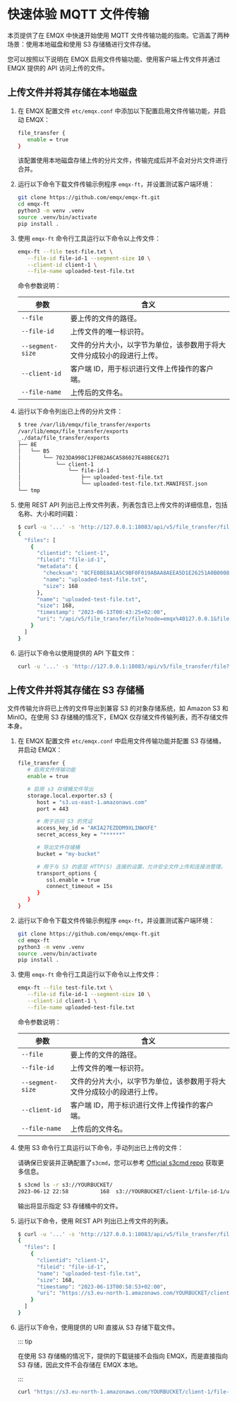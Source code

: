 # 快速体验 MQTT 文件传输

本页提供了在 EMQX 中快速开始使用 MQTT 文件传输功能的指南。它涵盖了两种场景：使用本地磁盘和使用 S3 存储桶进行文件存储。

您可以按照以下说明在 EMQX 启用文件传输功能、使用客户端上传文件并通过 EMQX 提供的 API 访问上传的文件。

## 上传文件并将其存储在本地磁盘

1. 在 EMQX 配置文件 `etc/emqx.conf` 中添加以下配置启用文件传输功能，并启动 EMQX：

   ```bash
   file_transfer {
      enable = true
   }
   ```

   该配置使用本地磁盘存储上传的分片文件，传输完成后并不会对分片文件进行合并。

2. 运行以下命令下载文件传输示例程序 `emqx-ft`，并设置测试客户端环境：

   ```bash
   git clone https://github.com/emqx/emqx-ft.git
   cd emqx-ft
   python3 -m venv .venv
   source .venv/bin/activate
   pip install .
   ```

3. 使用 `emqx-ft` 命令行工具运行以下命令以上传文件：

   ```bash
   emqx-ft --file test-file.txt \
      --file-id file-id-1 --segment-size 10 \
      --client-id client-1 \
      --file-name uploaded-test-file.txt
   ```

   命令参数说明：

   | 参数             | 含义                                                                   |
   | ---------------- | ---------------------------------------------------------------------- |
   | `--file`         | 要上传的文件的路径。                                                   |
   | `--file-id`      | 上传文件的唯一标识符。                                                 |
   | `--segment-size` | 文件的分片大小，以字节为单位，该参数用于将大文件分成较小的段进行上传。 |
   | `--client-id`    | 客户端 ID，用于标识进行文件上传操作的客户端。                          |
   | `--file-name`    | 上传后的文件名。                                                       |

4. 运行以下命令列出已上传的分片文件：

   ```bash
   $ tree /var/lib/emqx/file_transfer/exports
   /var/lib/emqx/file_transfer/exports
   _./data/file_transfer/exports
   ├── 8E
   │   └── B5
   │       └── 7023DA998C12F0B2A6CA586027E48BEC6271
   │           └── client-1
   │               └── file-id-1
   │                   ├── uploaded-test-file.txt
   │                   └── uploaded-test-file.txt.MANIFEST.json
   └── tmp
   ```

5. 使用 REST API 列出已上传文件列表，列表包含已上传文件的详细信息，包括名称、大小和时间戳：

   ```bash
   $ curl -u '...' -s 'http://127.0.0.1:18083/api/v5/file_transfer/files' | jq
   {
     "files": [
       {
         "clientid": "client-1",
         "fileid": "file-id-1",
         "metadata": {
           "checksum": "8CFE0BE8A1A5C9BF0F019ABAA8AEEA5D1E26251A0B000883C8875C99A5CFF2F8",
           "name": "uploaded-test-file.txt",
           "size": 168
         },
         "name": "uploaded-test-file.txt",
         "size": 168,
         "timestamp": "2023-06-13T00:43:25+02:00",
         "uri": "/api/v5/file_transfer/file?node=emqx%40127.0.0.1&fileref=8E%2FB5%2F7023DA998C12F0B2A6CA586027E48BEC6271%2Fclient-1%2Ffile-id-1%2Fuploaded-test-file.txt"
       }
     ]
   }
   ```

6. 运行以下命令以使用提供的 API 下载文件：

   ```bash
   curl -u '...' -s 'http://127.0.0.1:18083/api/v5/file_transfer/file?node=emqx%40127.0.0.1&fileref=8E%2FB5%2F7023DA998C12F0B2A6CA586027E48BEC6271%2Fclient-1%2Ffile-id-1%2Fuploaded-test-file.txt'
   ```

## 上传文件并将其存储在 S3 存储桶

文件传输允许将已上传的文件导出到兼容 S3 的对象存储系统，如 Amazon S3 和 MinIO。在使用 S3 存储桶的情况下，EMQX 仅存储文件传输列表，而不存储文件本身。

1. 在 EMQX 配置文件 `etc/emqx.conf` 中启用文件传输功能并配置 S3 存储桶，并启动 EMQX：

   ```bash
   file_transfer {
      # 启用文件传输功能
      enable = true

      # 启用 s3 存储桶文件导出
      storage.local.exporter.s3 {
         host = "s3.us-east-1.amazonaws.com"
         port = 443

         # 用于访问 S3 的凭证
         access_key_id = "AKIA27EZDDM9XLINWXFE"
         secret_access_key = "******"

         # 导出文件存储桶
         bucket = "my-bucket"

         # 用于与 S3 的底层 HTTP(S) 连接的设置，允许安全文件上传和连接池管理。
         transport_options {
            ssl.enable = true
            connect_timeout = 15s
         }
      }
   }
   ```

2. 运行以下命令下载文件传输示例程序 `emqx-ft`，并设置测试客户端环境：

   ```bash
   git clone https://github.com/emqx/emqx-ft.git
   cd emqx-ft
   python3 -m venv .venv
   source .venv/bin/activate
   pip install .
   ```

3. 使用 `emqx-ft` 命令行工具运行以下命令以上传文件：

   ```bash
   emqx-ft --file test-file.txt \
      --file-id file-id-1 --segment-size 10 \
      --client-id client-1 \
      --file-name uploaded-test-file.txt
   ```

   命令参数说明：

   | 参数             | 含义                                                                   |
   | ---------------- | ---------------------------------------------------------------------- |
   | `--file`         | 要上传的文件的路径。                                                   |
   | `--file-id`      | 上传文件的唯一标识符。                                                 |
   | `--segment-size` | 文件的分片大小，以字节为单位，该参数用于将大文件分成较小的段进行上传。 |
   | `--client-id`    | 客户端 ID，用于标识进行文件上传操作的客户端。                          |
   | `--file-name`    | 上传后的文件名。    |

4. 使用 S3 命令行工具运行以下命令，手动列出已上传的文件：

   请确保已安装并正确配置了`s3cmd`，您可以参考 [Official s3cmd repo](https://github.com/s3tools/s3cmd) 获取更多信息。

   ```bash
   $ s3cmd ls -r s3://YOURBUCKET/
   2023-06-12 22:58          168  s3://YOURBUCKET/client-1/file-id-1/uploaded-test-file.txt
   ```

   输出将显示指定 S3 存储桶中的文件。

5. 运行以下命令，使用 REST API 列出已上传文件的列表。

   ```bash
   $ curl -u '...' -s 'http://127.0.0.1:18083/api/v5/file_transfer/files' | jq
   {
     "files": [
       {
         "clientid": "client-1",
         "fileid": "file-id-1",
         "name": "uploaded-test-file.txt",
         "size": 168,
         "timestamp": "2023-06-13T00:58:53+02:00",
         "uri": "https://s3.eu-north-1.amazonaws.com/YOURBUCKET/client-1/file-id-1/uploaded-test-file.txt?X-Amz-Algorithm=AWS4-HMAC-SHA256&X-Amz-Credential=...&X-Amz-SignedHeaders=host&X-Amz-Signature=..."
       }
     ]
   }
   ```

6. 运行以下命令，使用提供的 URI 直接从 S3 存储下载文件。

   ::: tip

   在使用 S3 存储桶的情况下，提供的下载链接不会指向 EMQX，而是直接指向 S3 存储，因此文件不会存储在 EMQX 本地。

   :::

   ```bash
   curl "https://s3.eu-north-1.amazonaws.com/YOURBUCKET/client-1/file-id-1/uploaded-test-file.txt?X-Amz-Algorithm=AWS4-HMAC-SHA256&X-Amz-Credential=...&X-Amz-SignedHeaders=host&X-Amz-Signature=..."
   ```
